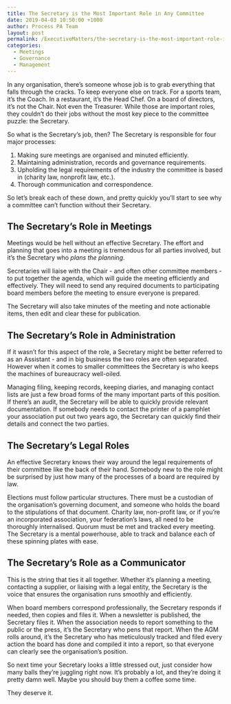 ```yaml
---
title: The Secretary is the Most Important Role in Any Committee
date: 2019-04-03 10:50:00 +1000
author: Process PA Team
layout: post
permalink: /ExecutiveMatters/the-secretary-is-the-most-important-role-in-any-committee
categories:
  - Meetings
  - Governance
  - Management
---
```


In any organisation, there’s someone whose job is to grab everything that falls through the cracks. To keep everyone else on track. For a sports team, it’s the Coach. In a restaurant, it’s the Head Chef. On a board of directors, it’s not the Chair. Not even the Treasurer. While those are important roles, they couldn’t do their jobs without the most key piece to the committee puzzle: the Secretary.

So what is the Secretary’s job, then? The Secretary is responsible for four major processes:

1. Making sure meetings are organised and minuted efficiently.
2. Maintaining administration, records and governance requirements.
3. Upholding the legal requirements of the industry the committee is based in (charity law, nonprofit law, etc.).
4. Thorough communication and correspondence.

So let’s break each of these down, and pretty quickly you’ll start to see why a committee can’t function without their Secretary.

## **The Secretary’s Role in Meetings**

Meetings would be hell without an effective Secretary. The effort and planning that goes into a meeting is tremendous for all parties involved, but it’s the Secretary who *plans the planning*.

Secretaries will liaise with the Chair - and often other committee members - to put together the agenda, which will guide the meeting efficiently and effectively. They will need to send any required documents to participating board members before the meeting to ensure everyone is prepared.

The Secretary will also take minutes of the meeting and note actionable items, then edit and clear these for publication.

## **The Secretary’s Role in Administration**

If it wasn’t for this aspect of the role, a Secretary might be better referred to as an Assistant - and in big business the two roles are often separated. However when it comes to smaller committees the Secretary is who keeps the machines of bureaucracy well-oiled.

Managing filing, keeping records, keeping diaries, and managing contact lists are just a few broad forms of the many important parts of this position. If there’s an audit, the Secretary will be able to quickly provide relevant documentation. If somebody needs to contact the printer of a pamphlet your association put out two years ago, the Secretary can quickly find their details and connect the two parties.

## **The Secretary’s Legal Roles**

An effective Secretary knows their way around the legal requirements of their committee like the back of their hand. Somebody new to the role might be surprised by just how many of the processes of a board are required by law.

Elections must follow particular structures. There must be a custodian of the organisation’s governing document, and someone who holds the board to the stipulations of that document. Charity law, non-profit law, or if you’re an incorporated association, your federation’s laws, all need to be thoroughly internalised. Quorum must be met and tracked every meeting. The Secretary is a mental powerhouse, able to track and balance each of these spinning plates with ease.

## **The Secretary’s Role as a Communicator**

This is the string that ties it all together. Whether it’s planning a meeting, contacting a supplier, or liaising with a legal entity, the Secretary is the voice that ensures the organisation runs smoothly and efficiently.

When board members correspond professionally, the Secretary responds if needed, then copies and files it. When a newsletter is published, the Secretary files it. When the association needs to report something to the public or the press, it’s the Secretary who pens that report. When the AGM rolls around, it’s the Secretary who has meticulously tracked and filed every action the board has done and compiled it into a report, so that everyone can clearly see the organisation’s position.

So next time your Secretary looks a little stressed out, just consider how many balls they’re juggling right now. It’s probably a lot, and they’re doing it pretty damn well. Maybe you should buy them a coffee some time.

They deserve it.